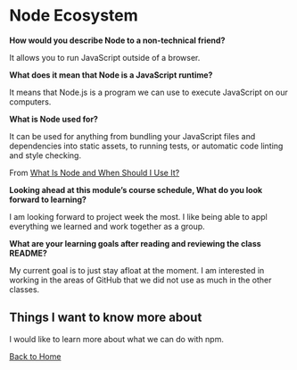 # Node Ecosystem

**How would you describe Node to a non-technical friend?**

It allows you to run JavaScript outside of a browser.

**What does it mean that Node is a JavaScript runtime?**

It means that Node.js is a program we can use to execute JavaScript on our computers.

**What is Node used for?**

It can be used for anything from bundling your JavaScript files and dependencies into static assets, to running tests, or automatic code linting and style checking.

From [What Is Node and When Should I Use It?](https://www.sitepoint.com/an-introduction-to-node-js/)

**Looking ahead at this module’s course schedule, What do you look forward to learning?**

I am looking forward to project week the most. I like being able to appl everything we learned and work together as a group.

**What are your learning goals after reading and reviewing the class README?**

My current goal is to just stay afloat at the moment.  I am interested in working in the areas of GitHub that we did not use as much in the other classes.

## Things I want to know more about

I would like to learn more about what we can do with npm.

[Back to Home](../README.md)